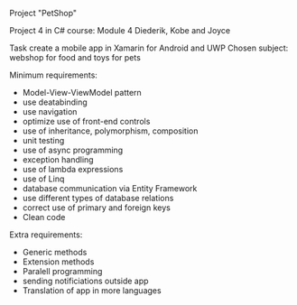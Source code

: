 Project "PetShop" 

Project 4 in C# course: Module 4 Diederik, Kobe and Joyce

Task create a mobile app in Xamarin for Android and UWP
Chosen subject: webshop for food and toys for pets

Minimum requirements:


- Model-View-ViewModel pattern
- use deatabinding
- use navigation
- optimize use of front-end controls
- use of inheritance, polymorphism, composition
- unit testing
- use of async programming
- exception handling
- use of lambda expressions
- use of Linq
- database communication via Entity Framework
- use different types of database relations
- correct use of primary and foreign keys
- Clean code

Extra requirements:

* Generic methods
* Extension methods
* Paralell programming
* sending notificiations outside app
* Translation of app in more languages


